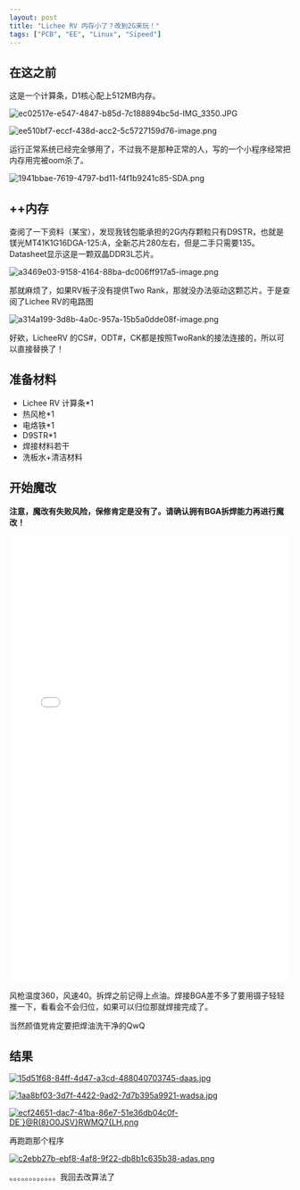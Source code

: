 ```yaml
---
layout: post
title: "Lichee RV 内存小了？改到2G来玩！"
tags: ["PCB", "EE", "Linux", "Sipeed"]
---
```


## 在这之前

这是一个计算条，D1核心配上512MB内存。

![ec02517e-e547-4847-b85d-7c188894bc5d-IMG_3350.JPG](/assets/post/2022-01-09-20220109/1641708234554-ec02517e-e547-4847-b85d-7c188894bc5d-img_3350-resized.jpg)



![ee510bf7-eccf-438d-acc2-5c5727159d76-image.png](/assets/post/2022-01-09-20220109/1641708282964-ee510bf7-eccf-438d-acc2-5c5727159d76-image.png)

运行正常系统已经完全够用了，不过我不是那种正常的人，写的一个小程序经常把内存用完被oom杀了。



![1941bbae-7619-4797-bd11-f4f1b9241c85-SDA.png](/assets/post/2022-01-09-20220109/1641709794286-1941bbae-7619-4797-bd11-f4f1b9241c85-sda.png)

## ++内存


查阅了一下资料（某宝），发现我钱包能承担的2G内存颗粒只有D9STR，也就是镁光MT41K1G16DGA-125:A，全新芯片280左右，但是二手只需要135。Datasheet显示这是一颗双晶DDR3L芯片。

![a3469e03-9158-4164-88ba-dc006ff917a5-image.png](/assets/post/2022-01-09-20220109/1641708693592-a3469e03-9158-4164-88ba-dc006ff917a5-image.png)

那就麻烦了，如果RV板子没有提供Two Rank，那就没办法驱动这颗芯片。于是查阅了Lichee RV的电路图

![a314a199-3d8b-4a0c-957a-15b5a0dde08f-image.png](/assets/post/2022-01-09-20220109/1641708794550-a314a199-3d8b-4a0c-957a-15b5a0dde08f-image.png)

好欸，LicheeRV 的CS#，ODT#，CK都是按照TwoRank的接法连接的，所以可以直接替换了！

## 准备材料

- Lichee RV 计算条*1
- 热风枪*1
- 电烙铁*1
- D9STR*1
- 焊接材料若干
- 洗板水+清洁材料

## 开始魔改

**注意，魔改有失败风险，保修肯定是没有了。请确认拥有BGA拆焊能力再进行魔改！**

<iframe src="//player.bilibili.com/player.html?aid=508031515&bvid=BV1Xu411U7nq&cid=480603195&page=1" scrolling="no" border="0" frameborder="no" framespacing="0" allowfullscreen="true" width="100%" height="800px"> </iframe>

风枪温度360，风速40。拆焊之前记得上点油。焊接BGA差不多了要用镊子轻轻推一下，看看会不会归位，如果可以归位那就焊接完成了。

当然颜值党肯定要把焊油洗干净的QwQ

## 结果

[![15d51f68-84ff-4d47-a3cd-488040703745-daas.jpg](/assets/post/2022-01-09-20220109/1641709323873-15d51f68-84ff-4d47-a3cd-488040703745-daas-resized.jpg)](https://bbs.aw-ol.com/assets/uploads/files/1641709323873-15d51f68-84ff-4d47-a3cd-488040703745-daas.jpg)

[![1aa8bf03-3d7f-4422-9ad2-7d7b395a9921-wadsa.jpg](/assets/post/2022-01-09-20220109/1641709339633-1aa8bf03-3d7f-4422-9ad2-7d7b395a9921-wadsa.jpg)](https://bbs.aw-ol.com/assets/uploads/files/1641709339633-1aa8bf03-3d7f-4422-9ad2-7d7b395a9921-wadsa.jpg)

[![ecf24651-dac7-41ba-86e7-51e36db04c0f-DE`}@R(8}O0JSV}RWMQ7{LH.png](/assets/post/2022-01-09-20220109/1641709348831-ecf24651-dac7-41ba-86e7-51e36db04c0f-de-96-r-8-o0jsv-rwmq7-lh.png)](https://bbs.aw-ol.com/assets/uploads/files/1641709348831-ecf24651-dac7-41ba-86e7-51e36db04c0f-de-96-r-8-o0jsv-rwmq7-lh.png)

再跑跑那个程序

[![c2ebb27b-ebf8-4af8-9f22-db8b1c635b38-adas.png](/assets/post/2022-01-09-20220109/1641710188206-c2ebb27b-ebf8-4af8-9f22-db8b1c635b38-adas.png)](https://bbs.aw-ol.com/assets/uploads/files/1641710188206-c2ebb27b-ebf8-4af8-9f22-db8b1c635b38-adas.png)

。。。。。。。。。。。。我回去改算法了